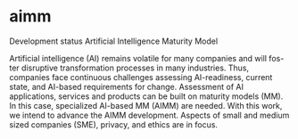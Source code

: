 # aimm

Development status Artificial Intelligence Maturity Model

Artificial intelligence (AI) remains volatile for many companies and will fos-ter disruptive transformation processes in many industries. Thus, companies face continuous challenges assessing AI-readiness, current state, and AI-based requirements for change. Assessment of AI applications, services and products can be built on maturity models (MM). In this case, specialized AI-based MM (AIMM) are needed. With this work, we intend to advance the AIMM development. Aspects of small and medium sized companies (SME), privacy, and ethics are in focus.
